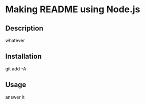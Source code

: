 # Making README using Node.js

## Description
whatever

## Installation
git add -A

## Usage
answer it
